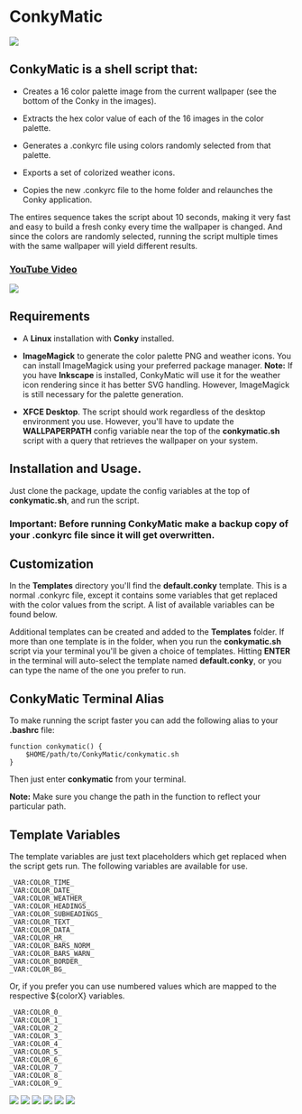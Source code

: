 # ConkyMatic

<img src="https://i.imgur.com/5C8xmwo.png" />

## ConkyMatic is a shell script that:

* Creates a 16 color palette image from the current wallpaper (see the bottom of the Conky in the images).

* Extracts the hex color value of each of the 16 images in the color palette.

* Generates a .conkyrc file using colors randomly selected from that palette. 

* Exports a set of colorized weather icons.

* Copies the new .conkyrc file to the home folder and relaunches the Conky application.

The entires sequence takes the script about 10 seconds, making it very fast and easy to build a fresh conky every time the wallpaper is changed. And since the colors are randomly selected, running the script multiple times with the same wallpaper will yield different results.

### [YouTube Video](https://youtu.be/sq9HvFkPffM)

<img src="https://i.imgur.com/Za81gmK.png" />

## Requirements
* A __Linux__ installation with __Conky__ installed.

* __ImageMagick__ to generate the color palette PNG and weather icons. You can install ImageMagick using your preferred package manager. __Note:__ If you have __Inkscape__ is installed, ConkyMatic will use it for the weather icon rendering since it has better SVG handling. However, ImageMagick is still necessary for the palette generation.

* __XFCE Desktop__. The script should work regardless of the desktop environment you use. However, you'll have to update the __WALLPAPERPATH__ config variable near the top of the __conkymatic.sh__ script with a query that retrieves the wallpaper on your system.

## Installation and Usage.
Just clone the package, update the config variables at the top of __conkymatic.sh__, and run the script.

### __Important:__ Before running ConkyMatic make a backup copy of your .conkyrc file since it will get overwritten. 


## Customization
In the __Templates__ directory you'll find the __default.conky__ template. This is a normal .conkyrc file, except it contains some variables that get replaced with the color values from the script. A list of available variables can be found below.

Additional templates can be created and added to the __Templates__ folder. If more than one template is in the folder, when you run the __conkymatic.sh__ script via your terminal you'll be given a choice of templates. Hitting __ENTER__ in the terminal will auto-select the template named __default.conky__, or you can type the name of the one you prefer to run.

## ConkyMatic Terminal Alias
To make running the script faster you can add the following alias to your __.bashrc__ file:

    function conkymatic() {
        $HOME/path/to/ConkyMatic/conkymatic.sh
    }

Then just enter __conkymatic__ from your terminal.

__Note:__ Make sure you change the path in the function to reflect your particular path.

## Template Variables
The template variables are just text placeholders which get replaced when the script gets run. The following variables are available for use.

    

    _VAR:COLOR_TIME_
    _VAR:COLOR_DATE_
    _VAR:COLOR_WEATHER_
    _VAR:COLOR_HEADINGS_
    _VAR:COLOR_SUBHEADINGS_
    _VAR:COLOR_TEXT_
    _VAR:COLOR_DATA_
    _VAR:COLOR_HR_
    _VAR:COLOR_BARS_NORM_
    _VAR:COLOR_BARS_WARN_
    _VAR:COLOR_BORDER_
    _VAR:COLOR_BG_

Or, if you prefer you can use numbered values which are mapped to the respective ${colorX} variables.

    _VAR:COLOR_0_
    _VAR:COLOR_1_
    _VAR:COLOR_2_
    _VAR:COLOR_3_
    _VAR:COLOR_4_
    _VAR:COLOR_5_
    _VAR:COLOR_6_
    _VAR:COLOR_7_
    _VAR:COLOR_8_
    _VAR:COLOR_9_


<img src="https://i.imgur.com/Z6UPjym.png" />

<img src="https://i.imgur.com/lKZKCx3.png" />

<img src="https://i.imgur.com/rsVC1AX.png" />




<img src="https://i.imgur.com/udb0bqo.png" />



<img src="https://i.imgur.com/YBHxfg1.png" />

<img src="https://i.imgur.com/mBXnK3t.png" />
